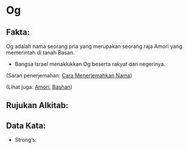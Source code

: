# Og

## Fakta: 

Og adalah nama seorang pria yang merupakan seorang raja Amori yang memerintah di tanah Basan. 

* Bangsa Israel menaklukkan Og beserta rakyat dan negerinya. 

(Saran penerjemahan: [Cara Menerjemahkan Nama](rc://en/ta/man/translate/translate-names))  

(Lihat juga: [Amori](../names/amorite.md), [Bashan](../names/bashan.md)) 

## Rujukan Alkitab:

## Data Kata:

* Strong’s:
